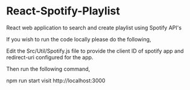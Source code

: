 # React-Spotify-Playlist
React web application to search and create playlist using Spotify  API's

If you wish to run the code locally please do the following,

Edit the Src/Util/Spotify.js file to provide the client ID of spotify app and  redirect-uri configured for the app.

Then run the following command,

npm run start
visit http://localhost:3000
